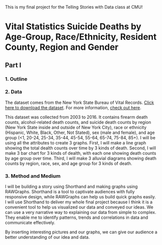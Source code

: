 This is my final project for the Telling Stories with Data class at CMU!

# **Vital Statistics Suicide Deaths by Age-Group, Race/Ethnicity, Resident County, Region and Gender**

## **Part I**

### 1. Outline


### 2. Data
The dataset comes from the New York State Bureau of Vital Records. [Click here to download the dataset](https://health.data.ny.gov/api/views/j6fz-a4ta/rows.csv?accessType=DOWNLOAD). For more information, [check out here](https://healthdata.gov/dataset/vital-statistics-suicide-deaths-age-group-raceethnicity-resident-county-region-and-gender).

This dataset was collected from 2003 to 2016. It contains firearm death counts, alcohol-related death counts, and suicide death counts by region (New York State inside and outside of New York City), race or ethnicity (Hispanic, White, Black, Other, Not Stated), sex (male and female), and age group (<1, 20-24, 25-34, 35-44, 45-54, 55-64, 65-74, 75-84, 85+). I will be using all the attributes to create 3 graphs. First, I will make a line graph showing the total dealth counts over time by 3 kinds of death. Second, I will make 3 bar chart for 3 kinds of dealth, with each one showing death counts by age group over time. Third, I will make 3 alluvial diagrams showing death counts by region, race, sex, and age group for 3 kinds of death.


### 3. Method and Medium
I will be building a story using Shorthand and making graphs using RAWGraphs. Shorthand is a tool to captivate audiences with fully responsive design, while RAWGraphs can help us build quick graphs easily. I will use Shorthand to deliver my whole final project because I think it is a convenient tool to help us visualized our data and conveyed our ideas. We can use a very narrative way to explaining our data from simple to complex. They enable me to identify patterns, trends and correlations in data and communicate effectively.

By inserting interesting pictures and our graphs, we can give our audience a better understanding of our idea and data.
